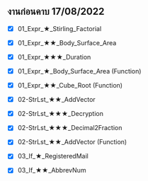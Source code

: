 ## งานก่อนคาบ 17/08/2022

- [x] 01_Expr_★_Stirling_Factorial
- [x] 01_Expr_★★_Body_Surface_Area
- [x] 01_Expr_★★★_Duration
- [x] 01_Expr_★_Body_Surface_Area (Function)
- [x] 01_Expr_★★_Cube_Root (Function)

- [x] 02-StrLst_★★_AddVector
- [x] 02-StrLst_★★★_Decryption
- [x] 02-StrLst_★★★_Decimal2Fraction
- [x] 02-StrLst_★★_AddVector (Function)

- [x] 03_If_★_RegisteredMail
- [x] 03_If_★★_AbbrevNum
